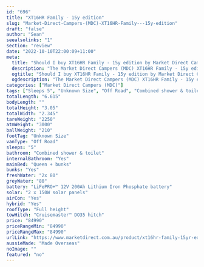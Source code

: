 ```yaml
---
id: "696"
title: "XT16HR Family - 15y edition"
slug: "Market-Direct-Campers-(MDC)-XT16HR-Family---15y-edition"
draft: "false"
author: "Sean"
seealsolinks: "1"
section: "review"
date: "2022-10-10T22:00:09+11:00"
meta:
  title: "Should I buy XT16HR Family - 15y edition by Market Direct Campers (MDC)?"
  description: "The Market Direct Campers (MDC) XT16HR Family - 15y edition is classed as Off Road, and sleeps 5 people. It is Made Overseas and comes in at Unknown Size. It generally has Combined shower & toilet."
  ogtitle: "Should I buy XT16HR Family - 15y edition by Market Direct Campers (MDC)?"
  ogdescription: "The Market Direct Campers (MDC) XT16HR Family - 15y edition is classed as Off Road, and sleeps 5 people. It is Made Overseas and comes in at Unknown Size. It generally has Combined shower & toilet."
categories: ["Market Direct Campers (MDC)"]
tags: ["Sleeps 5", "Unknown Size", "Off Road", "Combined shower & toilet", "Full height", "80 - 100k"]
totalLength: "6.615"
bodyLength: ""
totalHeight: "3.05"
totalWidth: "2.345"
tareWeight: "2250"
atmWeight: "3000"
ballWeight: "210"
footTag: "Unknown Size"
vanType: "Off Road"
sleeps: "5"
bathroom: "Combined shower & toilet"
internalBathroom: "Yes"
mainBed: "Queen + bunks"
bunks: "Yes"
freshWater: "2x 80"
greyWater: "80"
battery: "LiFePRO+™ 12V 200Ah Lithium Iron Phosphate battery"
solar: "2 x 150W solar panels"
airCon: "Yes"
hybrid: "Yes"
roofType: "Full height"
towHitch: "Cruisemaster™ DO35 hitch"
price: "84990"
priceRangeMin: "84990"
priceRangeMax: "84990"
urlLink: "https://www.marketdirect.com.au/product/xt16hr-family-15yr-edition/"
aussieMade: "Made Overseas"
noImage: ""
featured: "no"
---
```

